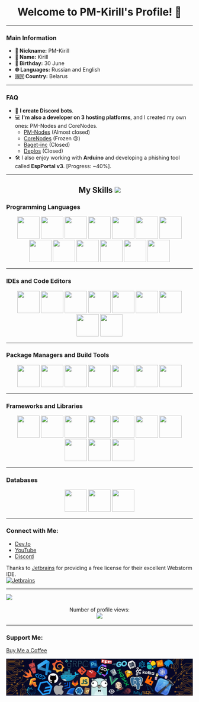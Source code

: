 <h1 align="center"> Welcome to PM-Kirill's Profile! 🎉</h1>

---

### Main Information
- **👤 Nickname:** PM-Kirill
- **📛 Name:** Kirill
- **🎂 Birthday:** 30 June
- **🌐 Languages:** Russian and English
- **🇧🇾 Country:** Belarus

---

### FAQ
- 🤖 **I create Discord bots**.
- 💻 **I'm also a developer on 3 hosting platforms**, and I created my own ones: PM-Nodes and CoreNodes.
  - [PM-Nodes](https://discord.gg/QxKUVvC98Z) (Almost closed)
  - [CoreNodes](https://corenodes.host) (Frozen 😢)
  - [Baget-inc](https://baget-inc.online) (Closed)
  - [Deplos]() (Closed)
- 🛠️ I also enjoy working with **Arduino** and developing a phishing tool called **EspPortal v3**. [Progress: ~40%].

---

<h2 align="center">My Skills <img src="https://media2.giphy.com/media/QssGEmpkyEOhBCb7e1/giphy.gif?cid=ecf05e47a0n3gi1bfqntqmob8g9aid1oyj2wr3ds3mg700bl&rid=giphy.gif" width="32px"></h2>

### Programming Languages
<div align="center">
  <a href="https://pm-kirill.fun"><img src="https://go-skill-icons.vercel.app/api/icons?i=javascript" width="60" height="60"></a>
  <a href="https://pm-kirill.fun"><img src="https://go-skill-icons.vercel.app/api/icons?i=java" width="60" height="60"></a>
  <a href="https://pm-kirill.fun"><img src="https://go-skill-icons.vercel.app/api/icons?i=perl" width="60" height="60"></a>
  <a href="https://pm-kirill.fun"><img src="https://go-skill-icons.vercel.app/api/icons?i=python" width="60" height="60"></a>
  <a href="https://pm-kirill.fun"><img src="https://go-skill-icons.vercel.app/api/icons?i=rust" width="60" height="60"></a>
  <a href="https://pm-kirill.fun"><img src="https://go-skill-icons.vercel.app/api/icons?i=typescript" width="60" height="60"></a>
  <a href="https://pm-kirill.fun"><img src="https://go-skill-icons.vercel.app/api/icons?i=php" width="60" height="60"></a>
  <a href="https://pm-kirill.fun"><img src="https://go-skill-icons.vercel.app/api/icons?i=cpp" width="60" height="60"></a>
  <a href="https://pm-kirill.fun"><img src="https://go-skill-icons.vercel.app/api/icons?i=css" width="60" height="60"></a>
  <a href="https://pm-kirill.fun"><img src="https://go-skill-icons.vercel.app/api/icons?i=html" width="60" height="60"></a>
  <a href="https://pm-kirill.fun"><img src="https://go-skill-icons.vercel.app/api/icons?i=lua" width="60" height="60"></a>
  <a href="https://pm-kirill.fun"><img src="https://go-skill-icons.vercel.app/api/icons?i=kotlin" width="60" height="60"></a>
  <a href="https://pm-kirill.fun"><img src="https://go-skill-icons.vercel.app/api/icons?i=c" width="60" height="60"></a>
</div>

---

### IDEs and Code Editors
<div align="center">
  <a href="https://pm-kirill.fun"><img src="https://go-skill-icons.vercel.app/api/icons?i=idea" width="60" height="60"></a>
  <a href="https://pm-kirill.fun"><img src="https://go-skill-icons.vercel.app/api/icons?i=pycharm" width="60" height="60"></a>
  <a href="https://pm-kirill.fun"><img src="https://go-skill-icons.vercel.app/api/icons?i=replit" width="60" height="60"></a>
  <a href="https://pm-kirill.fun"><img src="https://go-skill-icons.vercel.app/api/icons?i=visualstudio" width="60" height="60"></a>
  <a href="https://pm-kirill.fun"><img src="https://go-skill-icons.vercel.app/api/icons?i=vscode" width="60" height="60"></a>
  <a href="https://pm-kirill.fun"><img src="https://go-skill-icons.vercel.app/api/icons?i=notepadpp" width="60" height="60"></a>
  <a href="https://pm-kirill.fun"><img src="https://go-skill-icons.vercel.app/api/icons?i=neovim" width="60" height="60"></a>
  <a href="https://pm-kirill.fun"><img src="https://go-skill-icons.vercel.app/api/icons?i=atom" width="60" height="60"></a>
  <a href="https://pm-kirill.fun"><img src="https://go-skill-icons.vercel.app/api/icons?i=androidstudio" width="60" height="60"></a>
</div>

---

### Package Managers and Build Tools
<div align="center">
  <a href="https://pm-kirill.fun"><img src="https://go-skill-icons.vercel.app/api/icons?i=npm" width="60" height="60"></a>
  <a href="https://pm-kirill.fun"><img src="https://go-skill-icons.vercel.app/api/icons?i=pnpm" width="60" height="60"></a>
  <a href="https://pm-kirill.fun"><img src="https://go-skill-icons.vercel.app/api/icons?i=yarn" width="60" height="60"></a>
  <a href="https://pm-kirill.fun"><img src="https://go-skill-icons.vercel.app/api/icons?i=vercel" width="60" height="60"></a>
  <a href="https://pm-kirill.fun"><img src="https://go-skill-icons.vercel.app/api/icons?i=workers" width="60" height="60"></a>
  <a href="https://pm-kirill.fun"><img src="https://go-skill-icons.vercel.app/api/icons?i=vite" width="60" height="60"></a>
  <a href="https://pm-kirill.fun"><img src="https://go-skill-icons.vercel.app/api/icons?i=terraform" width="60" height="60"></a>
</div>

---

### Frameworks and Libraries
<div align="center">
  <a href="https://pm-kirill.fun"><img src="https://go-skill-icons.vercel.app/api/icons?i=jquery" width="60" height="60"></a>
  <a href="https://pm-kirill.fun"><img src="https://go-skill-icons.vercel.app/api/icons?i=nuxtjs" width="60" height="60"></a>
  <a href="https://pm-kirill.fun"><img src="https://go-skill-icons.vercel.app/api/icons?i=react" width="60" height="60"></a>
  <a href="https://pm-kirill.fun"><img src="https://go-skill-icons.vercel.app/api/icons?i=vuejs" width="60" height="60"></a>
  <a href="https://pm-kirill.fun"><img src="https://go-skill-icons.vercel.app/api/icons?i=threejs" width="60" height="60"></a>
  <a href="https://pm-kirill.fun"><img src="https://go-skill-icons.vercel.app/api/icons?i=tailwindcss" width="60" height="60"></a>
  <a href="https://pm-kirill.fun"><img src="https://go-skill-icons.vercel.app/api/icons?i=django" width="60" height="60"></a>
  <a href="https://pm-kirill.fun"><img src="https://go-skill-icons.vercel.app/api/icons?i=dotnet" width="60" height="60"></a>
  <a href="https://pm-kirill.fun"><img src="https://go-skill-icons.vercel.app/api/icons?i=electron" width="60" height="60"></a>
  <a href="https://pm-kirill.fun"><img src="https://go-skill-icons.vercel.app/api/icons?i=htmx" width="60" height="60"></a>
</div>

---

### Databases
<div align="center">
  <a href="https://pm-kirill.fun"><img src="https://go-skill-icons.vercel.app/api/icons?i=postgresql" width="60" height="60"></a>
  <a href="https://pm-kirill.fun"><img src="https://go-skill-icons.vercel.app/api/icons?i=sqlite" width="60" height="60"></a>
  <a href="https://pm-kirill.fun"><img src="https://go-skill-icons.vercel.app/api/icons?i=oracle" width="60" height="60"></a>
</div>

---

### Connect with Me:
- [Dev.to](https://dev.to/pmkirill)
- [YouTube](https://www.youtube.com/c/pm-kirill)
- [Discord](https://discordapp.com/users/1081189420780240917/)

Thanks to [Jetbrains](https://www.jetbrains.com/?from=inputmask) for providing a free license for their excellent Webstorm IDE.  
<a href="https://www.jetbrains.com/?from=inputmask"><img src="https://resources.jetbrains.com/storage/products/company/brand/logos/jb_beam.svg" alt="Jetbrains" width="100"></a>

---

<div align="center">
  <p align="left">
    <img src="https://spotify-github-profile.kittinanx.com/api/view.svg?uid=31wwplzbvn26xo6msimnxpmzrvou&redirect=true&cover_image=true&theme=natemoo-re&show_offline=true&background_color=121212&interchange=true&bar_color=53b14f&bar_color_cover=false">
  </p>
  <p>Number of profile views:<br><img src="https://profile-counter.glitch.me/PM-Kirill/count.svg"></p>
</div>

---

### Support Me:
[Buy Me a Coffee](https://www.buymeacoffee.com/PM-Kirill)

![footer](footer.webp)
